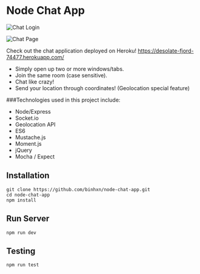 # Node Chat App

![Chat Login](http://i.imgur.com/W6xGZra.png)

![Chat Page](http://i.imgur.com/6LIBqwy.png)

Check out the chat application deployed on Heroku! https://desolate-fjord-74477.herokuapp.com/
  - Simply open up two or more windows/tabs.
  - Join the same room (case sensitive).
  - Chat like crazy!
  - Send your location through coordinates! (Geolocation special feature)

###Technologies used in this project include:

  - Node/Express
  - Socket.io
  - Geolocation API
  - ES6
  - Mustache.js
  - Moment.js
  - jQuery
  - Mocha / Expect

## Installation

	git clone https://github.com/binhxn/node-chat-app.git
	cd node-chat-app
	npm install

## Run Server

	npm run dev

## Testing

	npm run test
	

